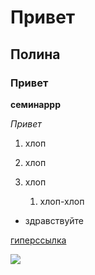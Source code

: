 # Привет 
## Полина
### Привет 

**семинаррр**

*Привет*

1. хлоп
2. хлоп
3. хлоп

    1. хлоп-хлоп
* здравствуйте

[гиперссылка](https://github.com/sqsvt12345 "комментарий")

![](http://up.izmoroz.com/image/cache/data/catalog/clouds/bright_blue_cloud_sky-750x750.jpg)




















